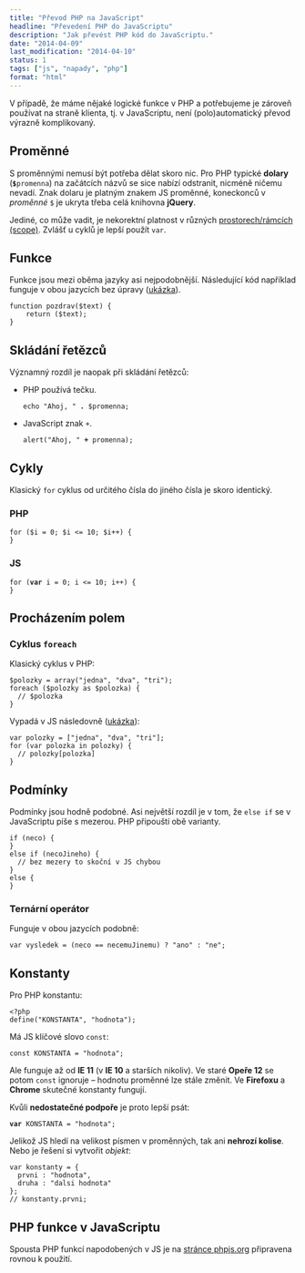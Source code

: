 ```yaml
---
title: "Převod PHP na JavaScript"
headline: "Převedení PHP do JavaScriptu"
description: "Jak převést PHP kód do JavaScriptu."
date: "2014-04-09"
last_modification: "2014-04-10"
status: 1
tags: ["js", "napady", "php"]
format: "html"
---
```


<p>V případě, že máme nějaké logické funkce v PHP a potřebujeme je zároveň používat na straně klienta, tj. v JavaScriptu, není (polo)automatický převod výrazně komplikovaný.</p>

<h2 id="promenne">Proměnné</h2>

<p>S proměnnými nemusí být potřeba dělat skoro nic. Pro PHP typické <b>dolary</b> (<code><b>$</b>promenna</code>) na začátcích názvů se sice nabízí odstranit, nicméně ničemu nevadí. Znak dolaru je platným znakem JS proměnné, koneckonců v <i>proměnné</i> <code>$</code> je ukryta třeba celá knihovna <b>jQuery</b>.</p>

<p>Jediné, co může vadit, je nekorektní platnost v různých <a href="/scope">prostorech/rámcích (scope)</a>. Zvlášť u cyklů je lepší použít <code>var</code>.</p>

<h2 id="funkce">Funkce</h2>

<p>Funkce jsou mezi oběma jazyky asi nejpodobnější. Následující kód například funguje v obou jazycích bez úpravy (<a href="https://kod.djpw.cz/qqcb">ukázka</a>).</p>

<pre><code>function pozdrav($text) {
    return ($text);
}</code></pre>

<h2 id="retezce">Skládání řetězců</h2>

<p>Významný rozdíl je naopak při skládání řetězců:</p>

<ul>
  <li>PHP používá tečku.
    <pre><code>echo "Ahoj, " <b>.</b> $promenna;</code></pre>
  </li>
  <li>JavaScript znak <code>+</code>.
    <pre><code>alert("Ahoj, " <b>+</b> promenna);</code></pre></li>
</ul>


<h2 id="cykly">Cykly</h2>

<p>Klasický <code>for</code> cyklus od určitého čísla do jiného čísla je skoro identický.</p>

<h3>PHP</h3>
<pre><code>for ($i = 0; $i &lt;= 10; $i++) {
}</code></pre>

<h3>JS</h3>
<pre><code>for (<b>var</b> i = 0; i &lt;= 10; i++) {
}</code></pre>


<h2 id="prochazeni-polem">Procházením polem</h2>

<h3 id="foreach">Cyklus <code>foreach</code></h3>

<p>Klasický cyklus v PHP:</p>

<pre><code>$polozky = array("jedna", "dva", "tri");
foreach ($polozky as $polozka) {
  // $polozka
}</code></pre>

<p>Vypadá v JS následovně (<a href="https://kod.djpw.cz/rqcb">ukázka</a>):</p>

<pre><code>var polozky = ["jedna", "dva", "tri"];
for (var polozka in polozky) {
  // polozky[polozka]
}</code></pre>

<h2 id="podminky">Podmínky</h2>

<p>Podmínky jsou hodně podobné. Asi největší rozdíl je v tom, že <code>else if</code> se v JavaScriptu píše s mezerou. PHP připouští obě varianty.</p>

<pre><code>if (neco) {
}
else<b> </b>if (necoJineho) {
  // bez mezery to skoční v JS chybou
}
else {
}</code></pre>

<h3 id="ternarni-operator">Ternární operátor</h3>

<p>Funguje v obou jazycích podobně:</p>

<pre><code>var vysledek = (neco == necemuJinemu) ? "ano" : "ne";</code></pre>

<h2 id="konstanty">Konstanty</h2>
<p>Pro PHP konstantu:</p>

<pre><code>&lt;?php
define("KONSTANTA", "hodnota");</code></pre>

<p>Má JS klíčové slovo <code>const</code>:</p>

<pre><code>const KONSTANTA = "hodnota";</code></pre>

<p>Ale funguje až od <b>IE 11</b> (v <b>IE 10</b> a starších nikoliv). Ve staré <b>Opeře 12</b> se potom <code>const</code> ignoruje – hodnotu proměnné lze stále změnit. Ve <b>Firefoxu</b> a <b>Chrome</b> skutečné konstanty fungují.</p>

<p>Kvůli <b>nedostatečné podpoře</b> je proto lepší psát:</p>

<pre><code><b>var</b> KONSTANTA = "hodnota";</code></pre>

<p>Jelikož JS hledí na velikost písmen v proměnných, tak ani <b>nehrozí kolise</b>. Nebo je řešení si vytvořit <i>objekt</i>:</p>

<pre><code>var konstanty = {
  prvni : "hodnota",
  druha : "dalsi hodnota"
};
// konstanty.prvni;</code></pre>

<h2 id="php-funkce">PHP funkce v JavaScriptu</h2>

<p>Spousta PHP funkcí napodobených v JS je na <a href="http://phpjs.org/functions/">stránce phpjs.org</a> připravena rovnou k použití.</p>